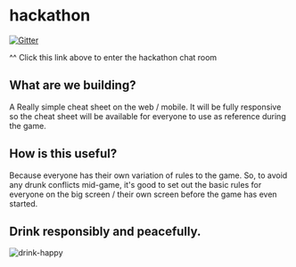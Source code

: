 # hackathon

[![Gitter](https://badges.gitter.im/Join%20Chat.svg)](https://gitter.im/samwalshnz/hackathon?utm_source=badge&utm_medium=badge&utm_campaign=pr-badge)

^^ Click this link above to enter the hackathon chat room

## What are we building?
A Really simple cheat sheet on the web / mobile. It will be fully responsive so the cheat sheet will be available for everyone to use as reference during the game.

## How is this useful?
Because everyone has their own variation of rules to the game. So, to avoid any drunk conflicts mid-game, it's good to set out the basic rules for everyone on the big screen / their own screen before the game has even started.

## Drink responsibly and peacefully.
![drink-happy](http://i.giphy.com/DfLwM9kttDFEQ.gif "Drink responsibly and peacefully")
